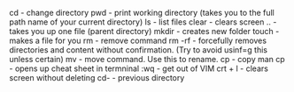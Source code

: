 cd - change directory 
pwd - print working directory (takes you to the full path name of your current directory)
ls - list files 
clear - clears screen
.. - takes you up one file (parent directory)
mkdir - creates new  folder 
touch - makes a file for you
rm - remove command 
rm -rf - forcefully removes directories and content without confirmation. (Try to avoid usinf=g this unless certain)
mv - move command. Use this to rename.
cp - copy
man cp - opens up cheat sheet in termninal 
:wq - get out of VIM
crt + l - clears screen without deleting 
cd- - previous directory 